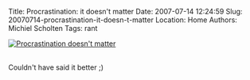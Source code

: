 Title: Procrastination: it doesn't matter
Date: 2007-07-14 12:24:59
Slug: 20070714-procrastination-it-doesn-t-matter
Location: Home
Authors: Michiel Scholten
Tags: rant

<div class="content-image"><div><a href="http://www.phdcomics.com/comics.php?f=886"><img src="http://aquariusoft.org/~mbscholt/images/content/phd071307s.gif" alt="Procrastination doesn't matter" title="Procrastination doesn't matter" /></a></div></div>
<br style="clear: both;" />

<p>Couldn't have said it better ;)</p>